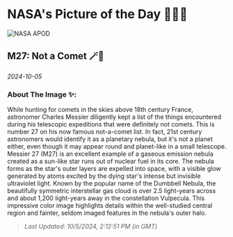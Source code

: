 
# NASA's Picture of the Day 🧑‍🚀💫

  ![NASA APOD](https://apod.nasa.gov/apod/image/2410/m27_RGB_CC_FLAT_MEW.jpg)
  
  ## M27: Not a Comet 🪄🌌
  
  _2024-10-05_
  
  ### About The Image ✨: 
  
  While hunting for comets in the skies above 18th century France, astronomer Charles Messier diligently kept a list of the things encountered during his telescopic expeditions that were definitely not comets. This is number 27 on his now famous not-a-comet list. In fact, 21st century astronomers would identify it as a planetary nebula, but it's not a planet either, even though it may appear round and planet-like in a small telescope. Messier 27 (M27) is an excellent example of a gaseous emission nebula created as a sun-like star runs out of nuclear fuel in its core. The nebula forms as the star's outer layers are expelled into space, with a visible glow generated by atoms excited by the dying star's intense but invisible ultraviolet light. Known by the popular name of the Dumbbell Nebula, the beautifully symmetric interstellar gas cloud is over 2.5 light-years across and about 1,200 light-years away in the constellation Vulpecula. This impressive color image highlights details within the well-studied central region and fainter, seldom imaged features in the nebula's outer halo.
  
  
  
  > _Last Updated: 10/5/2024, 2:12:51 PM (in GMT)_
  